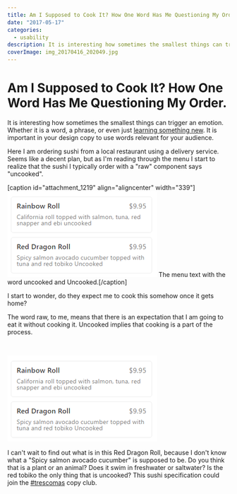 ```yaml
---
title: Am I Supposed to Cook It? How One Word Has Me Questioning My Order.
date: "2017-05-17"
categories: 
  - usability
description: It is interesting how sometimes the smallest things can trigger an emotion. Whether it is a word, a phrase, or even just [learning something new](http://theoatmeal.com/comics/believe). It is important in your design copy to use words relevant for your audience.
coverImage: img_20170416_202049.jpg
---
```


# Am I Supposed to Cook It? How One Word Has Me Questioning My Order.
It is interesting how sometimes the smallest things can trigger an emotion. Whether it is a word, a phrase, or even just [learning something new](http://theoatmeal.com/comics/believe). It is important in your design copy to use words relevant for your audience.

Here I am ordering sushi from a local restaurant using a delivery service. Seems like a decent plan, but as I'm reading through the menu I start to realize that the sushi I typically order with a "raw" component says "uncooked".

\[caption id="attachment\_1219" align="aligncenter" width="339"\]![Uncooked](./images/uncooked.png) The menu text with the word uncooked and Uncooked.\[/caption\]

I start to wonder, do they expect me to cook this somehow once it gets home?

The word raw, to me, means that there is an expectation that I am going to eat it without cooking it. Uncooked implies that cooking is a part of the process.

 

![Uncooked](./images/uncooked.png)

I can't wait to find out what is in this Red Dragon Roll, because I don't know what a "Spicy salmon avocado cucumber" is supposed to be. Do you think that is a plant or an animal? Does it swim in freshwater or saltwater? Is the red tobiko the only thing that is uncooked? This sushi specification could join the [#trescomas](https://en.wikipedia.org/wiki/Silicon_Valley_(TV_series)) copy club.
